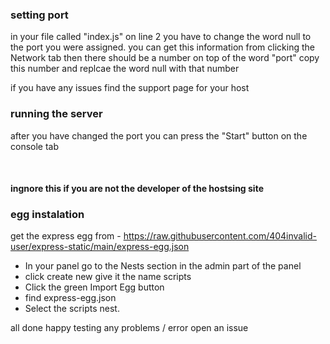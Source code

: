 ### setting port
in your file called "index.js" on line 2 you have to change the word null to the port you were assigned. you can get this information from clicking the Network tab then there should be a number on top of the word "port" copy this number and replcae the word null with that number

if you have any issues find the support page for your host

### running the server
after you have changed the port you can press the "Start" button on the console tab

&nbsp;
#### ingnore this if you are not the developer of the hostsing site

### egg instalation

get the express egg from - https://raw.githubusercontent.com/404invalid-user/express-static/main/express-egg.json

- In your panel go to the Nests section in the admin part of the panel
- click create new give it the name scripts
- Click the green Import Egg button
- find express-egg.json
- Select the scripts nest.

all done happy testing any problems / error open an issue
